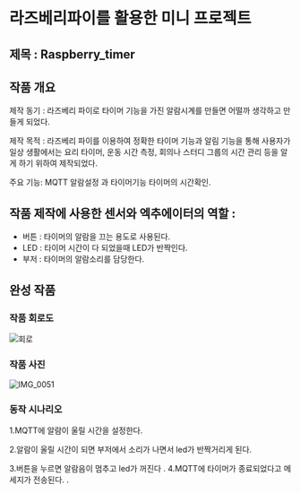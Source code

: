# 라즈베리파이를 활용한 미니 프로젝트
## 제목 : Raspberry_timer
## 작품 개요 
제작 동기 : 라즈베리 파이로 타이머 기능을 가진 알람시계를 만들면 어떨까 생각하고 만들게 되었다.

제작 목적 : 라즈베리 파이를 이용하여 정확한 타이머 기능과 알림 기능을 통해 사용자가 일상 생활에서는 요리 타이머, 운동 시간 측정, 회의나 스터디 그룹의 시간 관리 등을 알게 하기 위하여 제작되었다.

주요 기능: MQTT 알람설정 과 타이머기능 타이머의 시간확인.
## 작품 제작에 사용한 센서와 엑추에이터의 역할 :
 - 버튼 : 타이머의 알람을 끄는 용도로 사용된다.
 - LED : 타이머 시간이 다 되었을때 LED가 반짝인다.
 - 부저 : 타이머의 알람소리를 담당한다.
## 완성 작품
### 작품 회로도
![회로](https://github.com/skarb0624/Raspberry_timer/assets/131341020/ee02364b-0350-4f91-a088-c55966e570e4)
### 작품 사진
![IMG_0051](https://github.com/skarb0624/Raspberry_timer/assets/131341020/1fa3b706-a0ca-4d46-9aaf-ccd798f14018)
### 동작 시나리오
1.MQTT에 알람이 울릴 시간을 설정한다.

2.알람이 울릴 시간이 되면 부저에서 소리가 나면서 led가 반짝거리게 된다.

3.버튼을 누르면 알람음이 멈추고 led가 꺼진다
.
4.MQTT에 타이머가 종료되었다고 메세지가 전송된다.
.


